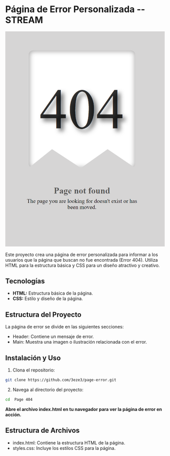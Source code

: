 # Página de Error Personalizada -- STREAM

<img src='assets/preview_min_project.png' alt="Page error">

Este proyecto crea una página de error personalizada para informar a los usuarios que la página que buscan no fue encontrada (Error 404). Utiliza HTML para la estructura básica y CSS para un diseño atractivo y creativo.

## Tecnologías

- **HTML:** Estructura básica de la página.
- **CSS:** Estilo y diseño de la página.

## Estructura del Proyecto

La página de error se divide en las siguientes secciones:

- Header: Contiene un mensaje de error.
- Main: Muestra una imagen o ilustración relacionada con el error.

## Instalación y Uso

1. Clona el repositorio:

```bash
git clone https://github.com/3eze3/page-error.git
```

2. Navega al directorio del proyecto:

```bash
cd  Page 404
```

**Abre el archivo index.html en tu navegador para ver la página de error en acción.**

## Estructura de Archivos

- index.html: Contiene la estructura HTML de la página.
- styles.css: Incluye los estilos CSS para la página.
